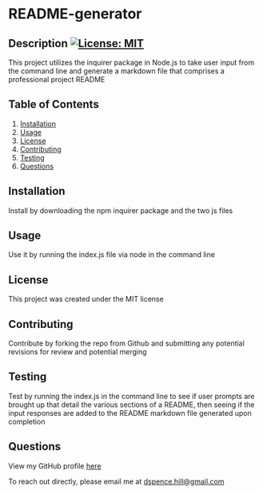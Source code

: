 # README-generator

  ## Description [![License: MIT](https://img.shields.io/badge/License-MIT-yellow.svg)](https://opensource.org/licenses/MIT)
  This project utilizes the inquirer package in Node.js to take user input from the command line and generate a markdown file that comprises a professional project README

  ## Table of Contents
1. [Installation](#installation)
2. [Usage](#usage)
3. [License](#license)
4. [Contributing](#contributing)
5. [Testing](#tests)
6. [Questions](#questions)

## Installation
Install by downloading the npm inquirer package and the two js files

## Usage
Use it by running the index.js file via node in the command line

## License
This project was created under the MIT license

## Contributing
Contribute by forking the repo from Github and submitting any potential revisions for review and potential merging

## Testing
Test by running the index.js in the command line to see if user prompts are brought up that detail the various sections of a README, then seeing if the input responses are added to the README markdown file generated upon completion

## Questions
View my GitHub profile [here](https://github.com/dspnc)  

To reach out directly, please email me at dspence.hill@gmail.com
